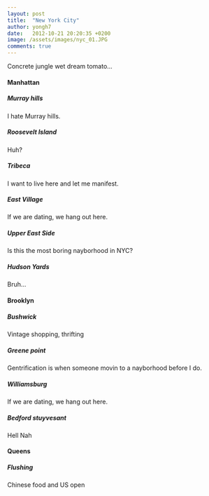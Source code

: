 ```yaml
---
layout: post
title:  "New York City"
author: yongh7
date:   2012-10-21 20:20:35 +0200
image: /assets/images/nyc_01.JPG
comments: true
---
```


Concrete jungle wet dream tomato...

#### Manhattan

##### Murray hills
I hate Murray hills.

##### Roosevelt Island
Huh?

##### Tribeca
I want to live here and let me manifest.

##### East Village
If we are dating, we hang out here.

##### Upper East Side
Is this the most boring nayborhood in NYC?

##### Hudson Yards
Bruh...

#### Brooklyn

##### Bushwick
Vintage shopping, thrifting

##### Greene point 
Gentrification is when someone movin to a nayborhood before I do.

##### Williamsburg
If we are dating, we hang out here.

##### Bedford stuyvesant
Hell Nah

#### Queens

##### Flushing
Chinese food and US open




